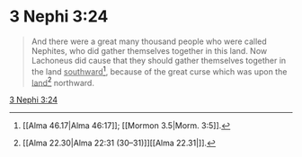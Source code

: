 # 3 Nephi 3:24

> And there were a great many thousand people who were called Nephites, who did gather themselves together in this land. Now Lachoneus did cause that they should gather themselves together in the land <u>southward</u>[^a], because of the great curse which was upon the <u>land</u>[^b] northward.

[3 Nephi 3:24](https://www.churchofjesuschrist.org/study/scriptures/bofm/3-ne/3?lang=eng&id=p24#p24)


[^a]: [[Alma 46.17|Alma 46:17]]; [[Mormon 3.5|Morm. 3:5]].  
[^b]: [[Alma 22.30|Alma 22:31 (30–31)]][[Alma 22.31|]].  
